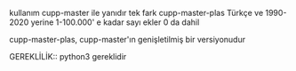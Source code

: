 kullanım cupp-master ile yanıdır tek fark cupp-master-plas Türkçe ve 1990-2020 yerine 1-100.000' e kadar sayı ekler 0 da dahil

cupp-master-plas, cupp-master'ın genişletilmiş bir versiyonudur

GEREKLİLİK::
python3 gereklidir
